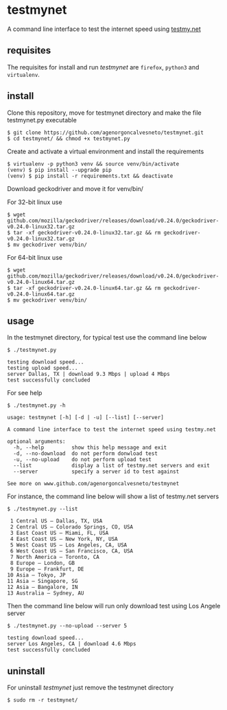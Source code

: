 # testmynet

A command line interface to test the internet speed using [testmy.net](https://testmy.net)


## requisites

The requisites for install and run *testmynet* are ```firefox```, ```python3``` and ```virtualenv```.


## install

Clone this repository, move for testmynet directory and make the file testmynet.py executable
``` shell
$ git clone https://github.com/agenorgoncalvesneto/testmynet.git
$ cd testmynet/ && chmod +x testmynet.py
```

Create and activate a virtual environment and install the requirements
``` shell
$ virtualenv -p python3 venv && source venv/bin/activate
(venv) $ pip install --upgrade pip
(venv) $ pip install -r requirements.txt && deactivate
```

Download geckodriver and move it for venv/bin/

For 32-bit linux use
``` shell
$ wget github.com/mozilla/geckodriver/releases/download/v0.24.0/geckodriver-v0.24.0-linux32.tar.gz
$ tar -xf geckodriver-v0.24.0-linux32.tar.gz && rm geckodriver-v0.24.0-linux32.tar.gz
$ mv geckodriver venv/bin/
```

For 64-bit linux use
``` shell
$ wget github.com/mozilla/geckodriver/releases/download/v0.24.0/geckodriver-v0.24.0-linux64.tar.gz
$ tar -xf geckodriver-v0.24.0-linux64.tar.gz && rm geckodriver-v0.24.0-linux64.tar.gz
$ mv geckodriver venv/bin/
```


## usage

In the testmynet directory, for typical test use the command line below
``` shell
$ ./testmynet.py
```
```
testing download speed...
testing upload speed...
server Dallas, TX | download 9.3 Mbps | upload 4 Mbps
test successfully concluded
```

For see help
``` shell
$ ./testmynet.py -h
```
```
usage: testmynet [-h] [-d | -u] [--list] [--server]

A command line interface to test the internet speed using testmy.net

optional arguments:
  -h, --help         show this help message and exit
  -d, --no-download  do not perform donwload test
  -u, --no-upload    do not perform upload test
  --list             display a list of testmy.net servers and exit
  --server           specify a server id to test against

See more on www.github.com/agenorgoncalvesneto/testmynet
```

For instance, the command line below  will show a list of testmy.net servers
``` shell
$ ./testmynet.py --list
```
```
 1 Central US — Dallas, TX, USA
 2 Central US — Colorado Springs, CO, USA
 3 East Coast US — Miami, FL, USA
 4 East Coast US — New York, NY, USA
 5 West Coast US — Los Angeles, CA, USA
 6 West Coast US — San Francisco, CA, USA
 7 North America — Toronto, CA
 8 Europe — London, GB
 9 Europe — Frankfurt, DE
10 Asia — Tokyo, JP
11 Asia — Singapore, SG
12 Asia — Bangalore, IN
13 Australia — Sydney, AU
```

Then the command line below will run only download test using Los Angele server
``` shell
$ ./testmynet.py --no-upload --server 5
```
```
testing download speed...
server Los Angeles, CA | download 4.6 Mbps
test successfully concluded
```


## uninstall

For uninstall *testmynet* just remove the testmynet directory
``` shell
$ sudo rm -r testmynet/
```

